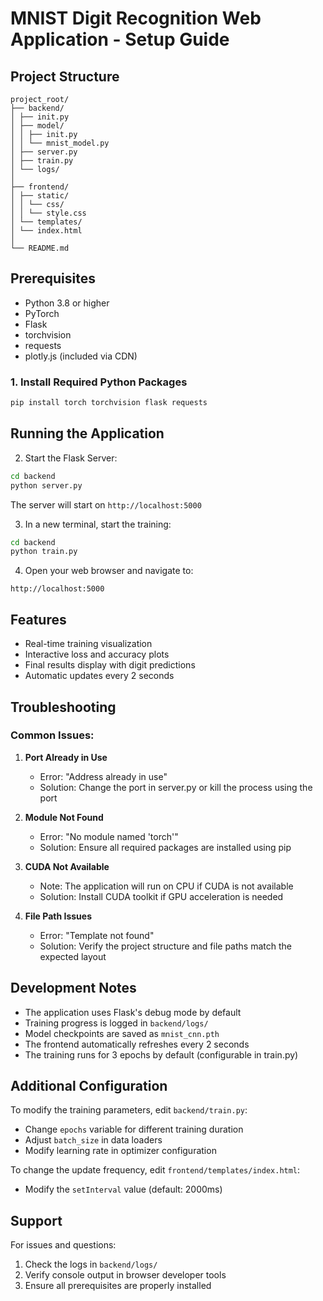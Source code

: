 # MNIST Digit Recognition Web Application - Setup Guide

## Project Structure 
    project_root/
    ├── backend/
    │ ├── init.py
    │ ├── model/
    │ │ ├── init.py
    │ │ └── mnist_model.py
    │ ├── server.py
    │ ├── train.py
    │ └── logs/
    │
    ├── frontend/
    │ ├── static/
    │ │ └── css/
    │ │ └── style.css
    │ └── templates/
    │ └── index.html
    │
    └── README.md

## Prerequisites
- Python 3.8 or higher
- PyTorch
- Flask
- torchvision
- requests
- plotly.js (included via CDN)

### 1. Install Required Python Packages
```bash
pip install torch torchvision flask requests
```

## Running the Application

2. Start the Flask Server:
```bash
cd backend
python server.py
```
The server will start on `http://localhost:5000`

3. In a new terminal, start the training:
```bash
cd backend
python train.py
```

4. Open your web browser and navigate to:
```
http://localhost:5000
```

## Features
- Real-time training visualization
- Interactive loss and accuracy plots
- Final results display with digit predictions
- Automatic updates every 2 seconds

## Troubleshooting

### Common Issues:

1. **Port Already in Use**
   - Error: "Address already in use"
   - Solution: Change the port in server.py or kill the process using the port

2. **Module Not Found**
   - Error: "No module named 'torch'"
   - Solution: Ensure all required packages are installed using pip

3. **CUDA Not Available**
   - Note: The application will run on CPU if CUDA is not available
   - Solution: Install CUDA toolkit if GPU acceleration is needed

4. **File Path Issues**
   - Error: "Template not found"
   - Solution: Verify the project structure and file paths match the expected layout

## Development Notes

- The application uses Flask's debug mode by default
- Training progress is logged in `backend/logs/`
- Model checkpoints are saved as `mnist_cnn.pth`
- The frontend automatically refreshes every 2 seconds
- The training runs for 3 epochs by default (configurable in train.py)

## Additional Configuration

To modify the training parameters, edit `backend/train.py`:
- Change `epochs` variable for different training duration
- Adjust `batch_size` in data loaders
- Modify learning rate in optimizer configuration

To change the update frequency, edit `frontend/templates/index.html`:
- Modify the `setInterval` value (default: 2000ms)

## Support

For issues and questions:
1. Check the logs in `backend/logs/`
2. Verify console output in browser developer tools
3. Ensure all prerequisites are properly installed